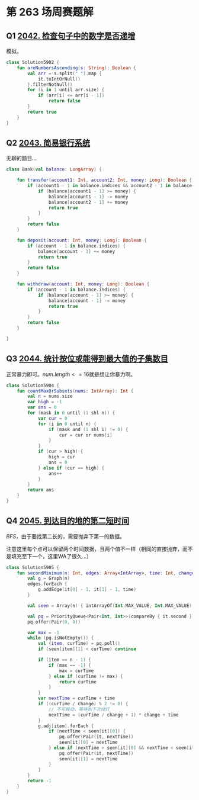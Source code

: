 # 第 263 场周赛题解

## Q1 [2042. 检查句子中的数字是否递增](https://leetcode-cn.com/problems/check-if-numbers-are-ascending-in-a-sentence/)

模拟。

```kotlin
class Solution5902 {
    fun areNumbersAscending(s: String): Boolean {
        val arr = s.split(" ").map {
            it.toIntOrNull()
        }.filterNotNull()
        for (i in 1 until arr.size) {
            if (arr[i] <= arr[i - 1])
                return false
        }
        return true
    }
}
```

## Q2 [2043. 简易银行系统](https://leetcode-cn.com/problems/simple-bank-system/)

无聊的题目...

```kotlin
class Bank(val balance: LongArray) {

    fun transfer(account1: Int, account2: Int, money: Long): Boolean {
        if (account1 - 1 in balance.indices && account2 - 1 in balance.indices) {
            if (balance[account1 - 1] >= money) {
                balance[account1 - 1] -= money
                balance[account2 - 1] += money
                return true
            }
        }
        return false
    }

    fun deposit(account: Int, money: Long): Boolean {
        if (account - 1 in balance.indices) {
            balance[account - 1] += money
            return true
        }
        return false
    }

    fun withdraw(account: Int, money: Long): Boolean {
        if (account - 1 in balance.indices) {
            if (balance[account - 1] >= money) {
                balance[account - 1] -= money
                return true
            }
        }
        return false
    }

}
```

## Q3 [2044. 统计按位或能得到最大值的子集数目](https://leetcode-cn.com/problems/count-number-of-maximum-bitwise-or-subsets/)

正常暴力即可。$num.length <= 16$就是想让你暴力啊。

```Kotlin
class Solution5904 {
    fun countMaxOrSubsets(nums: IntArray): Int {
        val n = nums.size
        var high = -1
        var ans = 0
        for (mask in 0 until (1 shl n)) {
            var cur = 0
            for (i in 0 until n) {
                if (mask and (1 shl i) != 0) {
                    cur = cur or nums[i]
                }
            }
            if (cur > high) {
                high = cur
                ans = 0
            } else if (cur == high) {
                ans++
            }
        }
        return ans
    }
}
```

## Q4 [2045. 到达目的地的第二短时间](https://leetcode-cn.com/problems/second-minimum-time-to-reach-destination/)

$BFS$，由于要找第二长的，需要抛弃下第一的数据。

注意这里每个点可以保留两个时间数据，且两个值不一样（相同的直接抛弃，而不是填充至下一个，这里WA了很久...）

```kotlin
class Solution5905 {
    fun secondMinimum(n: Int, edges: Array<IntArray>, time: Int, change: Int): Int {
        val g = Graph(n)
        edges.forEach {
            g.addEdge(it[0] - 1, it[1] - 1, time)
        }

        val seen = Array(n) { intArrayOf(Int.MAX_VALUE, Int.MAX_VALUE) }

        val pq = PriorityQueue<Pair<Int, Int>>(compareBy { it.second })
        pq.offer(Pair(0, 0))

        var max = -1
        while (pq.isNotEmpty()) {
            val (item, curTime) = pq.poll()
            if (seen[item][1] < curTime) continue

            if (item == n - 1) {
                if (max == -1) {
                    max = curTime
                } else if (curTime != max) {
                    return curTime
                }
            }
            var nextTime = curTime + time
            if ((curTime / change) % 2 != 0) {
                // 不可移动，等待到下次绿灯
                nextTime = (curTime / change + 1) * change + time
            }
            g.adj[item].forEach {
                if (nextTime < seen[it][0]) {
                    pq.offer(Pair(it, nextTime))
                    seen[it][0] = nextTime
                } else if (nextTime > seen[it][0] && nextTime < seen[it][1]) {
                    pq.offer(Pair(it, nextTime))
                    seen[it][1] = nextTime
                }
            }
        }
        return -1
    }
}
```